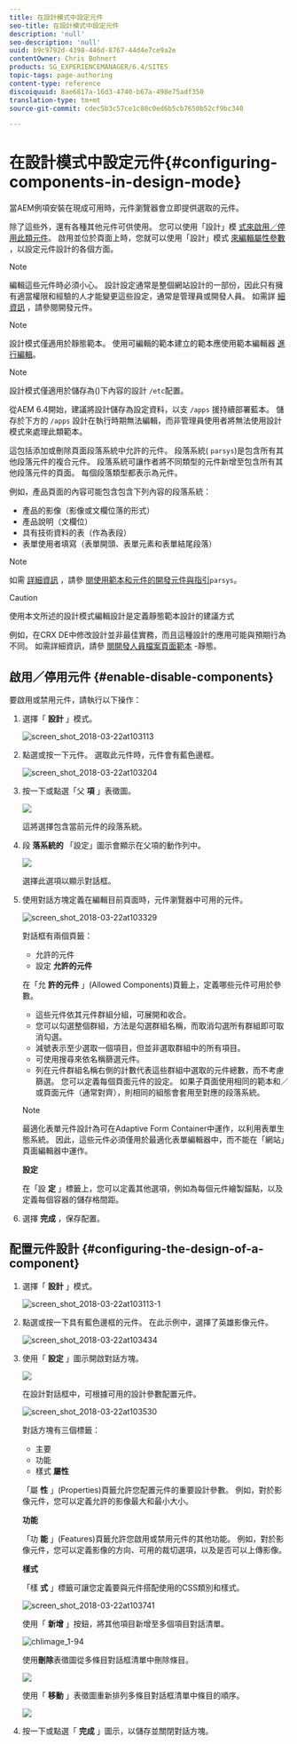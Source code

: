```yaml
---
title: 在設計模式中設定元件
seo-title: 在設計模式中設定元件
description: 'null'
seo-description: 'null'
uuid: b9c9792d-4398-446d-8767-44d4e7ce9a2e
contentOwner: Chris Bohnert
products: SG_EXPERIENCEMANAGER/6.4/SITES
topic-tags: page-authoring
content-type: reference
discoiquuid: 8ae6817a-16d3-4740-b67a-498e75adf350
translation-type: tm+mt
source-git-commit: cdec5b3c57ce1c80c0ed6b5cb7650b52cf9bc340

---
```



# 在設計模式中設定元件{#configuring-components-in-design-mode}

當AEM例項安裝在現成可用時，元件瀏覽器會立即提供選取的元件。

除了這些外，還有各種其他元件可供使用。 您可以使用「設計」模 [式來啟用／停用此類元件](#enable-disable-components)。 啟用並位於頁面上時，您就可以使用「設計」模式 [來編輯屬性參數](#configuring-the-design-of-a-component) ，以設定元件設計的各個方面。

>[!NOTE]
>
>編輯這些元件時必須小心。 設計設定通常是整個網站設計的一部份，因此只有擁有適當權限和經驗的人才能變更這些設定，通常是管理員或開發人員。 如需詳 [細資訊](/help/sites-developing/components.md) ，請參閱開發元件。

>[!NOTE]
>
>設計模式僅適用於靜態範本。 使用可編輯的範本建立的範本應使用範本編輯器 [進行編輯](/help/sites-authoring/templates.md)。

>[!NOTE]
>
>設計模式僅適用於儲存為()下內容的設計 `/etc`配置。
>
>從AEM 6.4開始，建議將設計儲存為設定資料，以支 `/apps` 援持續部署藍本。 儲存於下方的 `/apps` 設計在執行時期無法編輯，而非管理員使用者將無法使用設計模式來處理此類範本。

這包括添加或刪除頁面段落系統中允許的元件。 段落系統( `parsys`)是包含所有其他段落元件的複合元件。 段落系統可讓作者將不同類型的元件新增至包含所有其他段落元件的頁面。 每個段落類型都表示為元件。

例如，產品頁面的內容可能包含包含下列內容的段落系統：

* 產品的影像（影像或文欄位落的形式）
* 產品說明（文欄位）
* 具有技術資料的表（作為表段）
* 表單使用者填寫（表單開頭、表單元素和表單結尾段落）

>[!NOTE]
>
>如需 [詳細資訊](/help/sites-developing/components.md) ，請參 [閱使用範本和元件的開發元件與指引](/help/sites-developing/dev-guidelines-bestpractices.md#guidelines-for-using-templates-and-components)`parsys`。

>[!CAUTION]
>
>使用本文所述的設計模式編輯設計是定義靜態範本設計的建議方式
>
>例如，在CRX DE中修改設計並非最佳實務，而且這種設計的應用可能與預期行為不同。 如需詳細資訊，請參 [閱開發人員檔案頁面範本](/help/sites-developing/page-templates-static.md#how-template-designs-are-applied) -靜態。

## 啟用／停用元件 {#enable-disable-components}

要啟用或禁用元件，請執行以下操作：

1. 選擇「 **設計** 」模式。

   ![screen_shot_2018-03-22at103113](assets/screen_shot_2018-03-22at103113.png)

1. 點選或按一下元件。 選取此元件時，元件會有藍色邊框。

   ![screen_shot_2018-03-22at103204](assets/screen_shot_2018-03-22at103204.png)

1. 按一下或點選「父 **項** 」表徵圖。

   ![](do-not-localize/screen_shot_2018-03-22at103204.png)

   這將選擇包含當前元件的段落系統。

1. 段 **落系統的** 「設定」圖示會顯示在父項的動作列中。

   ![](do-not-localize/screen_shot_2018-03-22at103256.png)

   選擇此選項以顯示對話框。

1. 使用對話方塊定義在編輯目前頁面時，元件瀏覽器中可用的元件。

   ![screen_shot_2018-03-22at103329](assets/screen_shot_2018-03-22at103329.png)

   對話框有兩個頁籤：

   * 允許的元件
   * 設定
   **允許的元件**

   在「允 **許的元件** 」(Allowed Components)頁籤上，定義哪些元件可用於參數。

   * 這些元件依其元件群組分組，可展開和收合。
   * 您可以勾選整個群組，方法是勾選群組名稱，而取消勾選所有群組即可取消勾選。
   * 減號表示至少選取一個項目，但並非選取群組中的所有項目。
   * 可使用搜尋來依名稱篩選元件。
   * 列在元件群組名稱右側的計數代表這些群組中選取的元件總數，而不考慮篩選。
   您可以定義每個頁面元件的設定。 如果子頁面使用相同的範本和／或頁面元件（通常對齊），則相同的組態會套用至對應的段落系統。

   >[!NOTE]
   >
   >最適化表單元件設計為可在Adaptive Form Container中運作，以利用表單生態系統。 因此，這些元件必須僅用於最適化表單編輯器中，而不能在「網站」頁面編輯器中運作。

   **設定**

   在「設 **定** 」標籤上，您可以定義其他選項，例如為每個元件繪製錨點，以及定義每個容器的儲存格間距。

1. 選擇 **完成** ，保存配置。

## 配置元件設計 {#configuring-the-design-of-a-component}

1. 選擇「 **設計** 」模式。

   ![screen_shot_2018-03-22at103113-1](assets/screen_shot_2018-03-22at103113-1.png)

1. 點選或按一下具有藍色邊框的元件。 在此示例中，選擇了英雄影像元件。

   ![screen_shot_2018-03-22at103434](assets/screen_shot_2018-03-22at103434.png)

1. 使用「 **設定** 」圖示開啟對話方塊。

   ![](do-not-localize/screen_shot_2018-03-22at103256-1.png)

   在設計對話框中，可根據可用的設計參數配置元件。

   ![screen_shot_2018-03-22at103530](assets/screen_shot_2018-03-22at103530.png)

   對話方塊有三個標籤：

   * 主要
   * 功能
   * 樣式
   **屬性**

   「屬 **性** 」(Properties)頁籤允許您配置元件的重要設計參數。 例如，對於影像元件，您可以定義允許的影像最大和最小大小。

   **功能**

   「功 **能** 」(Features)頁籤允許您啟用或禁用元件的其他功能。 例如，對於影像元件，您可以定義影像的方向、可用的裁切選項，以及是否可以上傳影像。

   **樣式**

   「樣 **式** 」標籤可讓您定義要與元件搭配使用的CSS類別和樣式。

   ![screen_shot_2018-03-22at103741](assets/screen_shot_2018-03-22at103741.png)

   使用「 **新增** 」按鈕，將其他項目新增至多個項目對話清單。

   ![chlimage_1-94](assets/chlimage_1-94.png)

   使用**刪除**表徵圖從多條目對話框清單中刪除條目。

   ![](do-not-localize/screen_shot_2018-03-22at103809.png)

   使用「 **移動** 」表徵圖重新排列多條目對話框清單中條目的順序。

   ![](do-not-localize/screen_shot_2018-03-22at103816.png)

1. 按一下或點選「 **完成** 」圖示，以儲存並關閉對話方塊。

